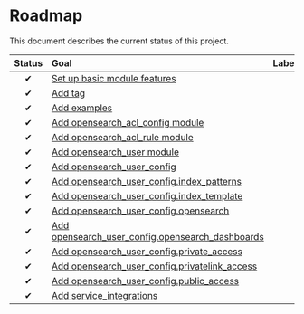 # Roadmap

This document describes the current status of this project.


| Status | Goal | Labels | 
| :---: | :--- | --- | 
| ✔ | [Set up basic module features]() || 
| ✔ | [Add tag]() ||
| ✔ | [Add examples]() ||
| ✔ | [Add opensearch_acl_config module]() ||
| ✔ | [Add opensearch_acl_rule module]() ||
| ✔ | [Add opensearch_user module]() ||
| ✔ | [Add opensearch_user_config]() ||
| ✔ | [Add opensearch_user_config.index_patterns]() ||
| ✔ | [Add opensearch_user_config.index_template]() ||
| ✔ | [Add opensearch_user_config.opensearch]() ||
| ✔ | [Add opensearch_user_config.opensearch_dashboards]() ||
| ✔ | [Add opensearch_user_config.private_access]() ||
| ✔ | [Add opensearch_user_config.privatelink_access]() ||
| ✔ | [Add opensearch_user_config.public_access]() ||
| ✔ | [Add service_integrations]() ||